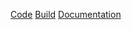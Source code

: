 [Code](Root/Code/Code.md)
[Build](Root/Build/Build.md)
[Documentation](Root/Documentation/Documentation.md)